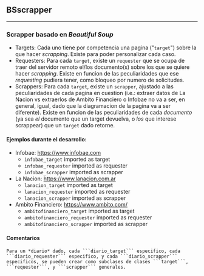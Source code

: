 ## BSscrapper
---
### Scrapper basado en _Beautiful Soup_

* Targets:
	Cada uno tiene por competencia una pagina ("```target```") sobre la que hacer _scrapping_.
	Existe para poder personalizar cada caso.
* Requesters:
	Para cada ```target```, existe un ```requester``` que se ocupa de traer del servidor remoto el/los documento(s) sobre los que se quiere hacer _scrapping_.
	Existe en funcion de las peculiaridades que ese _requesting_ pudiera tener, como bloqueo por numero de solicitudes.
* Scrappers:
	Para cada ```target```, existe un ```scrapper```, ajustado a las peculiaridades de cada pagina en cuestion (i.e.: extraer datos de La Nacion vs extraerlos de Ambito Financiero o Infobae no va a ser, en general, igual, dado que la diagramacion de la pagina va a ser diferente).
	Existe en funcion de las peculiaridades de cada *documento* (ya sea *el* documento que un target devuelva, o *los* que interese scrappear) que un ```target``` dado retorne.

#### Ejemplos durante el desarrollo:

 * Infobae: https://www.infobae.com
	* ```infobae_target``` imported as target
	* ```infobae_requester``` imported as requester
	* ```infobae_scrapper``` imported as scrapper
 * La Nacion: https://www.lanacion.com.ar
	* ```lanacion_target``` imported as target
	* ```lanacion_requester``` imported as requester
	* ```lanacion_scrapper``` imported as scrapper
 * Ambito Financiero: https://www.ambito.com/
	* ```ambitofinanciero_target``` imported as target
	* ```ambitofinanciero_requester``` imported as requester
	* ```ambitofinanciero_scrapper``` imported as scrapper


#### Comentarios

	Para un *diario* dado, cada ```diario_target``` especifico, cada ```diario_requester``` especifico, y cada ```diario_scrapper``` especificos, se pueden crear como subclases de clases ```target```, ```requester```, y ```scrapper``` generales.

